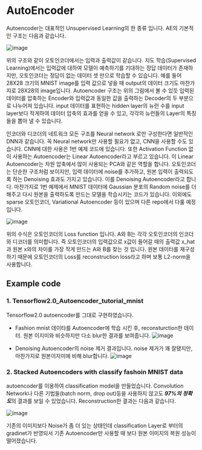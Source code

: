 # AutoEncoder
Autoencoder는 대표적인 Unsupervised Learning의 한 종류 입니다. AE의 기본적인 구조는 다음과 같습니다.

![image](https://user-images.githubusercontent.com/83156421/116395911-acd60a00-a85f-11eb-84ec-11c0c5a178bb.png)

위의 구조와 같이 오토인코더에서는 입력과 출력값이 같습니다. 지도 학습(Supervised Learning)에서는 입력값에 대하여 모델이 예측하기를 기대하는 정답 데이터가 존재하지만, 오토인코더는 정답이 없는 데이터 셋 만으로 학습할 수 있습니다. 예를 들어 28X28 크기의 MNIST image를 입력 값으로 넣을 때 output의 데이터 크기도 마찬가지로 28X28의 image입니다. Autoencoder 구조는 위의 그림에서 볼 수 있듯 입력된 데이터를 압축하는 Encoder와 입력값과 동일한 값을 출력하는 Decoder의 두 부분으로 나누어져 있습니다. input 데이터를 표현하는 hidden layer의 뉴런 수를 input layer보다 작게하여 데이터 압축의 효과를 얻을 수 있고, 각각의 뉴런들의 Layer의 특징들을 뽑아 낼 수 있습니다.

인코더와 디코더의 네트워크 모든 구조를 Neural network 로만 구성한다면 일반적인 DNN과 같습니다. 꼭 Neural network만 사용할 필요가 없고, CNN을 사용할 수도 있습니다. CNN에 대한 사용은 1번 예제 코드에 있습니다. 또한 Activation Function 없이 사용하는 Autoencoder는 Linear Autoencoder라고 부르고 있습니다. 이 Linear Autoencoder는 차원 압축에서 많이 사용되는 PCA와 같은 역할을 합니다. 오토인코더는 단순한 구조처럼 보이지만, 입력 데이터에 noise를 추가하고, 원본 입력이 출력되도록 하는 Denoising 효과도 가지고 있습니다. 이를 Denoising Autoencoder라고 합니다. 마찬가지로 1번 예제에서 MNIST 데이터에 Gaussian 분포의 Random noise를 더해주고 다시 원본을 출력하도록 만드는 모델을 학습시키는 코드가 있습니다. 이외에도 sparse 오토인코더, Variational Autoencoder 등이 있으며 다른 repo에서 다룰 예정입니다. 

![image](https://user-images.githubusercontent.com/83156421/116502343-37654a80-a8ee-11eb-9be1-b12aae85bf09.png)

위의 수식은 오토인코더의 Loss function 입니다. A와 B는 각각 오토인코더의 인코더와 디코더를 의미합니다. 즉 오토인코더의 입력값으로 x값이 들어갈 때의 출력값 x_hat과 원본 x와의 차이를 가장 작게 만드는 A와 B를 찾는 것 입니다. 원본 데이터를 재구성하기 때문에 오토인코더의 Loss를 reconstruction loss라고 하며 보통 L2-norm을 사용합니다.

## Example code
### 1. Tensorflow2.0_Autoencoder_tutorial_mnist
Tensorflow2.0 autoencoder를 그대로 구현하였습니다.

- Fashion mnist 데이타를 Autoencoder에 학습 시킨 후, reconsturction한 데이터. 원본 이지미와 비슷하지만 다소 blur한 결과를 보여줍니다.
![image](https://user-images.githubusercontent.com/83156421/116504032-6da4c900-a8f2-11eb-94ca-b3b08be93abb.png)

- Denoising Autoencoder의 noise 제거 결과입니다. noise 제거가 꽤 잘됐지만, 마찬가지로 원본이지미에 비해 blur합니다.
![image](https://user-images.githubusercontent.com/83156421/116503964-45b56580-a8f2-11eb-95df-9da044768141.png)

### 2. Stacked Autoencoders with classify fashoin MNIST data
autoencoder를 이용하여 classification model을 만들었습니다. Convolution Network나 다른 기법들(batch norm, drop out)등을 사용하지 않고도 ***97%의 정확도***의 결과를 보일 수 있었습니다. Reconstruction한 결과는 다음과 같습니다.

![image](https://user-images.githubusercontent.com/83156421/116974487-2d31ba80-acf9-11eb-910e-b32db1539fd9.png)

기존의 이미지보다 Noise가 좀 더 있는 상태인데 classification Layer로 부터의 gradinet가 반영되서 기존 Autoencoder만 사용할 때 보다 원본 이미지의 복원 성능이 떨어졌습니다.



